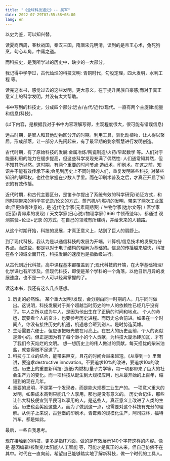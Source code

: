 ```yaml
---
title: "《全球科技通史》-- 吴军"
date: 2022-07-29T07:55:58+08:00
lang: en
---
```


以史为鉴，可以知兴替。

读夏商西周，春秋战国，秦汉三国，隋唐宋元明清，读到的是帝王心术，兔死狗烹，勾心斗角，中庸之道。

而科技史，是我所学过的历史中，缺少的一大部分。

我记得中学学过，古代灿烂的科技文明: 青铜时代，勾股定理，四大发明，水利工程 等。

读完这本书，感觉过去的这些发明，更大意义，在于提升民族自豪感;而对于真正意义上的科学发明，并没有太大帮助。

书中写到的科技史，分成四个部分:远古/古代/近代/现代。一直有两个主旋律:能量和信息(科技)。

(以下内容，是根据我对于书中内容理解写得，主观程度很大，很可能有错误信息)

远古时期，是智人和其他动物区分开的时期。利用工具，驯化动植物，让人得以聚居，形成部落，让一部分人先闲起来，有了最早期的剩余智慧进行发明创造。

古代时期，有了原始科技的发展:金属冶炼/陶瓷制造/火药/早起数学 等。人们对于能量利用的能力在缓步提高，但这些科学发现充满了偶然性: 人们通常知其然，但不知其所以然。这时期，有两个重要的时间节点:造纸术，印刷术。在这之前，知识并不能有效传承下来;会见到历史上不同时期的人们，重复发明某些科技; 对某些知识的解释权，也往往掌握在少数人手里。而在印刷术普及之后，才真正开启了知识的有效传播。

近代时期，和古代主要区分，是笛卡尔提出了系统有效的科学研究/论证方式，和同时期带来的科学实记录/论文的方式。蒸汽机/内燃机的发明，带来了两次工业革命;但更值得注意的，是 近代化学家(元素周期表) / 生物学家(达尔文等) / 医学家(细菌/青霉素的发现) / 天文学家(日心说)/物理学家(1966 牛顿奇迹年)，都通过 观测实验+论证+记录 的方式，在自己的领域有所建树，并给未来的人铺路。

从这个时期开始，科技的发展，才真正意义上，站到了巨人的肩膀上。

到了现代科技，我认为是以通信科技的发展为开端，计算机/信息技术的发展为分界点。而这些，都是以对于电子结构的理解为基础的。信息的传播越来越快，科技在各个领域全面开花，科技发展的速度也是指数级进行。

从古代到近代科技，高中课程基本都覆盖到了;现代科技的开端，在大学基础物理/化学课也有所涉及。但现代科技，即使是某个学科的一个角落，以他日新月异的发展速度，也不是一个人可以轻易掌握的了。

读这本书，我还有这么几点感想。

1. 历史的必然性。 某个重大发明/发现，会分别由同一时期的人，几乎同时做出。这说明，科技发展对于某个超越当时历史的牛人的依赖性已经几乎没有了。牛人之所以成为牛人，是因为他出生在了正确的时间和地点。
个人的命运，既要看个人的奋斗，也要参考历史进程。而历史总会前进。如果在一个时间点，你没有接住历史的机遇，机遇总会砸到别人。是时势造英雄。
2. 生活需要六便士，但应该把眼光放在月亮上。在宏大的历史面前，个人的贡献是渺小的。但正是因为有了每个渺小的个人贡献，为科技大厦添砖加瓦，才有了我们今天灿烂的文明。 想一想历史上的伟人做过的贡献，每天担忧的柴米油盐，就变得微不足道了。
3. 科技与工业的结合，能带来巨变，且花的时间会越来越短。《从零到一》里面讲，要追求destructive innovation。不要追求10%的改进，要追求10x的改进。历史上的重要新科技: 造纸/内燃机/量子力学等，每一项都带来了巨大的社会生产力的变化。而一项科技从诞生到大规模应用，也从最开始的上百年，缩短到的现在几年。
4. 重要的发明，不是第一个发现者，而是能大规模工业生产的。 一项意义重大的发明，如果成本高到只能几个人享用，那也是没有意义的。 历史会记住，那些让伟大科技便宜到平民可以享用的人。是这些人，真正意义上改进了人类的生活。历史也会奖励这些人。而为了做到这一点，也需要对这个科技有充分的理解。从例子上来说，古登堡的印刷术，青霉素的规模化生产，阿司匹林，福特汽车，都是如此。

最后，一些自我思考。

现在接触到的科技，更多是指IT方面，做的是有效展示140个字符这样的内容。像是 基因编辑/核聚变/太阳能/人工智能 等，可能才是真正的未来，但自己仿佛不在其中。时代在一直向前。希望自己能够踏实地了解新科技，做一个时代的工具人。